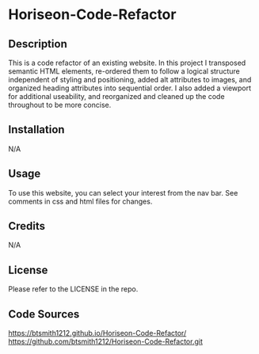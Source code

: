 # Horiseon-Code-Refactor

## Description

This is a code refactor of an existing website. In this project I transposed semantic HTML elements, re-ordered them to follow a logical structure independent of styling and positioning, added alt attributes to images, and organized heading attributes into sequential order. I also added a viewport for additional useability, and reorganized and cleaned up the code throughout to be more concise.

## Installation

N/A

## Usage

To use this website, you can select your interest from the nav bar. See comments in css and html files for changes.

## Credits

N/A

## License

Please refer to the LICENSE in the repo.

## Code Sources

https://btsmith1212.github.io/Horiseon-Code-Refactor/
https://github.com/btsmith1212/Horiseon-Code-Refactor.git


